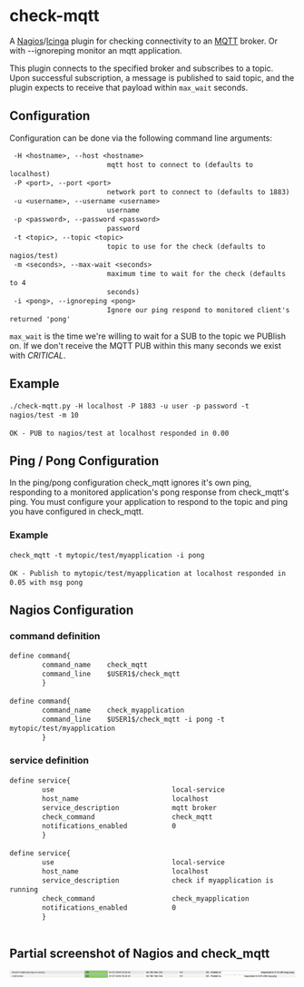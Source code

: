 # check-mqtt

A [Nagios]/[Icinga] plugin for checking connectivity to an [MQTT] broker. Or with --ignoreping monitor an mqtt application.

This plugin connects to the specified broker and subscribes to a topic. Upon successful subscription, a message is published to said topic, and the plugin expects to receive that payload within `max_wait` seconds.

## Configuration

Configuration can be done via the following command line arguments:

```
 -H <hostname>, --host <hostname>
                        mqtt host to connect to (defaults to localhost)
 -P <port>, --port <port>
                        network port to connect to (defaults to 1883)
 -u <username>, --username <username>
                        username
 -p <password>, --password <password>
                        password
 -t <topic>, --topic <topic>
                        topic to use for the check (defaults to nagios/test)
 -m <seconds>, --max-wait <seconds>
                        maximum time to wait for the check (defaults to 4
                        seconds)
 -i <pong>, --ignoreping <pong>
                        Ignore our ping respond to monitored client's returned 'pong'                   
```

`max_wait` is the time we're willing to wait for a SUB to the topic we PUBlish on. If we don't receive the MQTT PUB within this many seconds we exist with _CRITICAL_.

## Example



```
./check-mqtt.py -H localhost -P 1883 -u user -p password -t nagios/test -m 10

OK - PUB to nagios/test at localhost responded in 0.00
```


## Ping / Pong Configuration
In the ping/pong configuration check_mqtt ignores it's own ping, responding to a monitored application's pong response from check_mqtt's ping. You must configure your application to respond to the topic and ping you have configured in check_mqtt.

### Example
```
check_mqtt -t mytopic/test/myapplication -i pong 

OK - Publish to mytopic/test/myapplication at localhost responded in 0.05 with msg pong
```

## Nagios Configuration
### command definition
```
define command{
        command_name    check_mqtt
        command_line    $USER1$/check_mqtt
        }
        
define command{
        command_name    check_myapplication
        command_line    $USER1$/check_mqtt -i pong -t mytopic/test/myapplication
        }

```
### service definition
```
define service{
        use                             local-service
        host_name                       localhost
        service_description             mqtt broker
        check_command                   check_mqtt
        notifications_enabled           0
        }
        
define service{
        use                             local-service
        host_name                       localhost
        service_description             check if myapplication is running
        check_command                   check_myapplication
        notifications_enabled           0
        }
        
```
## Partial screenshot of Nagios and check_mqtt
![Nagios mqtt monitoring](assets/NagiosServiceCheck_mqtt.PNG?raw=true "Nagios Network Monitoring")

 [nagios]: http://nagios.org
 [icinga]: http://icinga.org
 [mqtt]: http://mqtt.org
